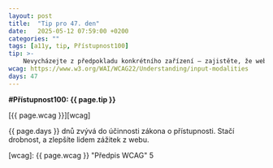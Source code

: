 ```yaml
---
layout: post
title:  "Tip pro 47. den"
date:   2025-05-12 07:59:00 +0200
categories: ""
tags: [a11y, tip, Přístupnost100]
tip: >- 
    Nevycházejte z předpokladu konkrétního zařízení – zajistěte, že web lze plnohodnotně ovládat myší, klávesnicí, dotykem i asistivními technologiemi.
wcag: https://www.w3.org/WAI/WCAG22/Understanding/input-modalities
days: 47
---
```

**#Přístupnost100: {{ page.tip }}**

[{{ page.wcag }}][wcag]

{{ page.days }} dnů zvývá do účinnosti zákona o přístupnosti. Stačí drobnost, a zlepšíte lidem zážitek z webu.

[wcag]: {{ page.wcag }} "Předpis WCAG"
5